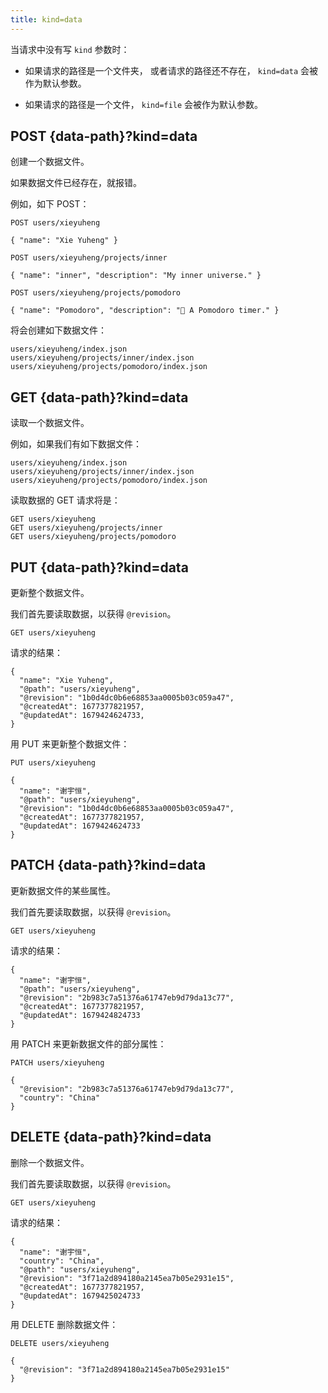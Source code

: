 ```yaml
---
title: kind=data
---
```


当请求中没有写 `kind` 参数时：

- 如果请求的路径是一个文件夹，
  或者请求的路径还不存在，
  `kind=data` 会被作为默认参数。

- 如果请求的路径是一个文件，
  `kind=file` 会被作为默认参数。

## POST {data-path}?kind=data

创建一个数据文件。

如果数据文件已经存在，就报错。

例如，如下 POST：

```
POST users/xieyuheng

{ "name": "Xie Yuheng" }

POST users/xieyuheng/projects/inner

{ "name": "inner", "description": "My inner universe." }

POST users/xieyuheng/projects/pomodoro

{ "name": "Pomodoro", "description": "🍅 A Pomodoro timer." }
```

将会创建如下数据文件：

```
users/xieyuheng/index.json
users/xieyuheng/projects/inner/index.json
users/xieyuheng/projects/pomodoro/index.json
```

## GET {data-path}?kind=data

读取一个数据文件。

例如，如果我们有如下数据文件：

```
users/xieyuheng/index.json
users/xieyuheng/projects/inner/index.json
users/xieyuheng/projects/pomodoro/index.json
```

读取数据的 GET 请求将是：

```
GET users/xieyuheng
GET users/xieyuheng/projects/inner
GET users/xieyuheng/projects/pomodoro
```

## PUT {data-path}?kind=data

更新整个数据文件。

我们首先要读取数据，以获得 `@revision`。

```
GET users/xieyuheng
```

请求的结果：

```
{
  "name": "Xie Yuheng",
  "@path": "users/xieyuheng",
  "@revision": "1b0d4dc0b6e68853aa0005b03c059a47",
  "@createdAt": 1677377821957,
  "@updatedAt": 1679424624733,
}
```

用 PUT 来更新整个数据文件：

```
PUT users/xieyuheng

{
  "name": "谢宇恒",
  "@path": "users/xieyuheng",
  "@revision": "1b0d4dc0b6e68853aa0005b03c059a47",
  "@createdAt": 1677377821957,
  "@updatedAt": 1679424624733
}
```

## PATCH {data-path}?kind=data

更新数据文件的某些属性。

我们首先要读取数据，以获得 `@revision`。

```
GET users/xieyuheng
```

请求的结果：

```
{
  "name": "谢宇恒",
  "@path": "users/xieyuheng",
  "@revision": "2b983c7a51376a61747eb9d79da13c77",
  "@createdAt": 1677377821957,
  "@updatedAt": 1679424824733
}
```

用 PATCH 来更新数据文件的部分属性：

```
PATCH users/xieyuheng

{
  "@revision": "2b983c7a51376a61747eb9d79da13c77",
  "country": "China"
}
```

## DELETE {data-path}?kind=data

删除一个数据文件。

我们首先要读取数据，以获得 `@revision`。

```
GET users/xieyuheng
```

请求的结果：

```
{
  "name": "谢宇恒",
  "country": "China",
  "@path": "users/xieyuheng",
  "@revision": "3f71a2d894180a2145ea7b05e2931e15",
  "@createdAt": 1677377821957,
  "@updatedAt": 1679425024733
}
```

用 DELETE 删除数据文件：

```
DELETE users/xieyuheng

{
  "@revision": "3f71a2d894180a2145ea7b05e2931e15"
}
```
